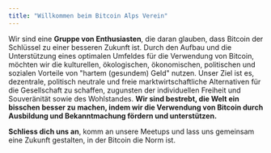 ```yaml
---
title: "Willkommen beim Bitcoin Alps Verein"
---
```

Wir sind eine **Gruppe von Enthusiasten**, die daran glauben, dass Bitcoin der Schlüssel zu einer besseren Zukunft ist. Durch den Aufbau und die Unterstützung eines optimalen Umfeldes für die Verwendung von Bitcoin, möchten wir die kulturellen, ökologischen, ökonomischen, politischen und sozialen Vorteile von "hartem (gesundem) Geld" nutzen. Unser Ziel ist es, dezentrale, politisch neutrale und freie marktwirtschaftliche Alternativen für die Gesellschaft zu schaffen, zugunsten der individuellen Freiheit und Souveränität sowie des Wohlstandes. **Wir sind bestrebt, die Welt ein bisschen besser zu machen, indem wir die Verwendung von Bitcoin durch Ausbildung und Bekanntmachung fördern und unterstützen.**

**Schliess dich uns an**, komm an unsere Meetups und lass uns gemeinsam eine Zukunft gestalten, in der Bitcoin die Norm ist.
